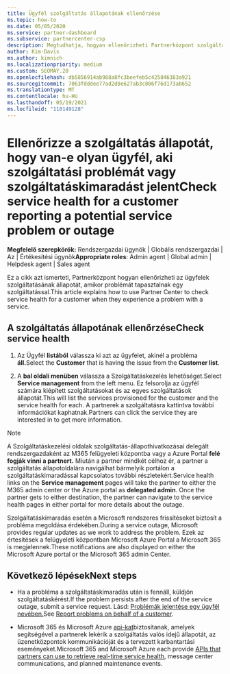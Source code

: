 ```yaml
---
title: Ügyfél szolgáltatás állapotának ellenőrzése
ms.topic: how-to
ms.date: 05/05/2020
ms.service: partner-dashboard
ms.subservice: partnercenter-csp
description: Megtudhatja, hogyan ellenőrizheti Partnerközpont szolgáltatás állapotát egy ügyfélnél, amikor problémát tapasztal egy szolgáltatással.
author: Kim-Davis
ms.author: kimnich
ms.localizationpriority: medium
ms.custom: SEOMAY.20
ms.openlocfilehash: db5856914ab988a8fc3beefeb5c425846383a921
ms.sourcegitcommit: 7063fdddee77ad2d8e627ab3c806f76d173ab652
ms.translationtype: MT
ms.contentlocale: hu-HU
ms.lasthandoff: 05/19/2021
ms.locfileid: "110149128"
---
```

# <a name="check-service-health-for-a-customer-reporting-a-potential-service-problem-or-outage"></a><span data-ttu-id="183f5-103">Ellenőrizze a szolgáltatás állapotát, hogy van-e olyan ügyfél, aki szolgáltatási problémát vagy szolgáltatáskimaradást jelent</span><span class="sxs-lookup"><span data-stu-id="183f5-103">Check service health for a customer reporting a potential service problem or outage</span></span>

<span data-ttu-id="183f5-104">**Megfelelő szerepkörök:** Rendszergazdai ügynök | Globális rendszergazdai | Az | Értékesítési ügynök</span><span class="sxs-lookup"><span data-stu-id="183f5-104">**Appropriate roles**: Admin agent | Global admin | Helpdesk agent | Sales agent</span></span>

<span data-ttu-id="183f5-105">Ez a cikk azt ismerteti, Partnerközpont hogyan ellenőrizheti az ügyfelek szolgáltatásának állapotát, amikor problémát tapasztalnak egy szolgáltatással.</span><span class="sxs-lookup"><span data-stu-id="183f5-105">This article explains how to use Partner Center to check service health for a customer when they experience a problem with a service.</span></span> 

## <a name="check-service-health"></a><span data-ttu-id="183f5-106">A szolgáltatás állapotának ellenőrzése</span><span class="sxs-lookup"><span data-stu-id="183f5-106">Check service health</span></span>

1. <span data-ttu-id="183f5-107">Az Ügyfél **listából** válassza ki azt az ügyfelet, akinél a probléma **áll.**</span><span class="sxs-lookup"><span data-stu-id="183f5-107">Select the **Customer** that is having the issue from the **Customer list**.</span></span>

2. <span data-ttu-id="183f5-108">A **bal oldali menüben** válassza a Szolgáltatáskezelés lehetőséget.</span><span class="sxs-lookup"><span data-stu-id="183f5-108">Select **Service management** from the left menu.</span></span> <span data-ttu-id="183f5-109">Ez felsorolja az ügyfél számára kiépített szolgáltatásokat és az egyes szolgáltatások állapotát.</span><span class="sxs-lookup"><span data-stu-id="183f5-109">This will list the services provisioned for the customer and the service health for each.</span></span> <span data-ttu-id="183f5-110">A partnerek a szolgáltatásra kattintva további információkat kaphatnak.</span><span class="sxs-lookup"><span data-stu-id="183f5-110">Partners can click the service they are interested in to get more information.</span></span> 

>[!NOTE] 
> <span data-ttu-id="183f5-111">A Szolgáltatáskezelési  oldalak szolgáltatás-állapothivatkozásai delegált rendszergazdaként az M365 felügyeleti központba vagy a Azure Portal **felé fogják vinni a partnert.** Miután a partner mindkét célhoz ér, a partner a szolgáltatás állapotoldalára navigálhat bármelyik portálon a szolgáltatáskimaradással kapcsolatos további részletekért.</span><span class="sxs-lookup"><span data-stu-id="183f5-111">Service health links on the **Service management** pages will take the partner to either the M365 admin center or the Azure portal as **delegated admin**. Once the partner gets to either destination, the partner can navigate to the service health pages in either portal for more details about the outage.</span></span>
 
<span data-ttu-id="183f5-112">Szolgáltatáskimaradás esetén a Microsoft rendszeres frissítéseket biztosít a probléma megoldása érdekében.</span><span class="sxs-lookup"><span data-stu-id="183f5-112">During a service outage, Microsoft provides regular updates as we work to address the problem.</span></span> <span data-ttu-id="183f5-113">Ezek az értesítések a felügyeleti központban Microsoft Azure Portal a Microsoft 365 is megjelennek.</span><span class="sxs-lookup"><span data-stu-id="183f5-113">These notifications are also displayed on either the Microsoft Azure portal or the Microsoft 365 admin Center.</span></span>

## <a name="next-steps"></a><span data-ttu-id="183f5-114">Következő lépések</span><span class="sxs-lookup"><span data-stu-id="183f5-114">Next steps</span></span> 

- <span data-ttu-id="183f5-115">Ha a probléma a szolgáltatáskimaradás után is fennáll, küldjön szolgáltatáskérést.</span><span class="sxs-lookup"><span data-stu-id="183f5-115">If the problem persists after the end of the service outage, submit a service request.</span></span> <span data-ttu-id="183f5-116">Lásd: [Problémák jelentése egy ügyfél nevében.](report-problems-on-behalf-of-a-customer.md)</span><span class="sxs-lookup"><span data-stu-id="183f5-116">See [Report problems on behalf of a customer](report-problems-on-behalf-of-a-customer.md).</span></span>

- <span data-ttu-id="183f5-117">Microsoft 365 és Microsoft Azure [api-kat](get-automated-service-notifications-with-our-apis.md)biztosítanak, amelyek segítségével a partnerek lekérik a szolgáltatás valós idejű állapotát, az üzenetközpontok kommunikációját és a tervezett karbantartási eseményeket.</span><span class="sxs-lookup"><span data-stu-id="183f5-117">Microsoft 365 and Microsoft Azure each provide [APIs that partners can use to retrieve real-time service health](get-automated-service-notifications-with-our-apis.md), message center communications, and planned maintenance events.</span></span>

 

